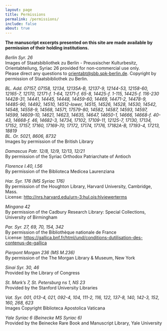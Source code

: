 ```yaml
---
layout: page
title: Permissions
permalink: /permissions/
include: false
about: true
---
```


**The manuscript excerpts presented on this site are made available by permission of their holding institutions.**

*Berlin Syr. 26*  
Images of Staatsbibliothek zu Berlin - Preussischer Kulturbesitz, Orientabteilung, Syriac 26 provided for non-commercial use only.<br/>Please direct any questions to <orientabt@sbb.spk-berlin.de>. Copyright by permission of Staatsbibliothek zu Berlin.

*BL. Add. 07157, 07158, 12134, 12135A-B, 12137-9, 12144-53, 12158-60, 12165-7, 12170, 12171-f. 1-64, 12171-f. 65-8, 14425-f. 1-115, 14425-f. 116-230 14428-31, 14441, 14445, 14448, 14459-60, 14469, 14471-2, 14478-9, 14485-90, 14492, 14510, 14512-lower, 14515, 14526, 14528, 14530, 14542, 14548, 14558-9, 14568, 14571, 17579-80, 14582, 14587, 14593, 14597, 14599, 14609-10, 14621, 14623, 14635, 14647, 14650-1, 14666, 14668-f. 40-43, 14668-f. 46, 14682-3, 14734, 17102, 17109-11, 12125-7, 17130, 17134, 17152, 17157, 17160, 17169-70, 17172, 17174, 17176, 17182A-B, 17193-4, 17213, 18819*  
*BL. Or. 5021, 8606, 8732*  
Images by permission of the British Library

*Damascus Patr. 12/8, 12/9, 12/13, 12/21*  
By permission of the Syriac Orthodox Patriarchate of Antioch

*Florence I.40, I.56*  
By permission of the Biblioteca Medicea Laurenziana

*Har. Syr. 176 (MS Syriac 176)*  
By permission of the Houghton Library, Harvard University, Cambridge, Mass.  
License: <http://nrs.harvard.edu/urn-3:hul.ois:hlviewerterms>

*Mingana 42*  
By permission of the Cadbury Research Library: Special Collections, University of Birmingham

*Par. Syr. 27, 69, 70, 154, 342*  
By permission of the Bibliothèque nationale de France  
License: <https://gallica.bnf.fr/html/und/conditions-dutilisation-des-contenus-de-gallica>

*Pierpont Morgan 236 (MS M.236)*  
By permission of the The Morgan Library & Museum, New York

*Sinai Syr. 30, 46*  
Provided by the Library of Congress

*St. Mark’s 7, St. Petersburg ns 1, NS 23*  
Provided by the Stanford University Libraries

*Vat. Syr. 001, 013-4, 021, 092-4, 104, 111-2, 116, 122, 137-8, 140, 142-3, 152, 160, 268, 623*  
Images Copyright Biblioteca Apostolica Vaticana

*Yale Syriac 6 (Beinecke MS Syriac 6)*  
Provided by the Beinecke Rare Book and Manuscript Library, Yale University
